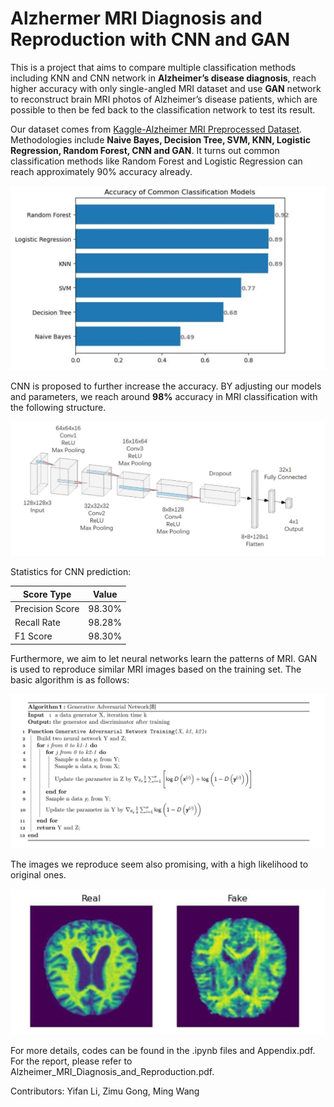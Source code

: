 # Alzhermer MRI Diagnosis and Reproduction with CNN and GAN

This is a project that aims to compare multiple classification methods including KNN and CNN network in **Alzheimer’s disease diagnosis**, reach higher accuracy with only single-angled MRI dataset and use **GAN** network to reconstruct brain MRI photos of Alzheimer’s disease patients, which are possible to then be fed back to the classification network to test its result.  

Our dataset comes from [Kaggle-Alzheimer MRI Preprocessed Dataset](https://www.kaggle.com/datasets/sachinkumar413/alzheimer-mri-dataset). Methodologies include **Naive Bayes, Decision Tree, SVM, KNN, Logistic Regression, Random Forest, CNN and GAN**. It turns out common classification methods like Random Forest and Logistic Regression can reach approximately 90% accuracy already.

![ml](.\images\ml.png)

CNN is proposed to further increase the accuracy. BY adjusting our models and parameters, we reach around **98%** accuracy in MRI classification with the following structure.

![](.\images\cnn.png)

Statistics for CNN prediction:

| Score Type      | Value  |
| --------------- | ------ |
| Precision Score | 98.30% |
| Recall Rate     | 98.28% |
| F1 Score        | 98.30% |

Furthermore, we aim to let neural networks learn the patterns of MRI. GAN is used to reproduce similar MRI images based on the training set. The basic algorithm is as follows:

![gan](.\images\gan.png)

The images we reproduce seem also promising, with a high likelihood to original ones.

![gan_MRI](.\images\gan_MRI.png)



For more details, codes can be found in the .ipynb files and Appendix.pdf. For the report, please refer to Alzheimer_MRI_Diagnosis_and_Reproduction.pdf.

Contributors: Yifan Li, Zimu Gong, Ming Wang

